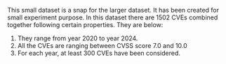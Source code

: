 
This small dataset is a snap for the larger dataset. It has been created for small experiment purpose. 
In this dataset there are 1502 CVEs combined together following certain properties. They are below:

1. They range from  year 2020 to year 2024.
2. All the CVEs are ranging between CVSS score 7.0 and 10.0
3. For each year, at least 300 CVEs have been considered.
